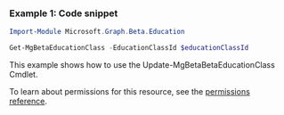 ### Example 1: Code snippet

```powershellImport-Module Microsoft.Graph.Beta.Education

Get-MgBetaEducationClass -EducationClassId $educationClassId
```
This example shows how to use the Update-MgBetaBetaEducationClass Cmdlet.
To learn about permissions for this resource, see the [permissions reference](/graph/permissions-reference).


